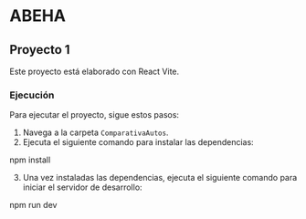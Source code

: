 # ABEHA

## Proyecto 1

Este proyecto está elaborado con React Vite.

### Ejecución

Para ejecutar el proyecto, sigue estos pasos:

1. Navega a la carpeta `ComparativaAutos`.
2. Ejecuta el siguiente comando para instalar las dependencias:

npm install

3. Una vez instaladas las dependencias, ejecuta el siguiente comando para iniciar el servidor de desarrollo:

npm run dev
